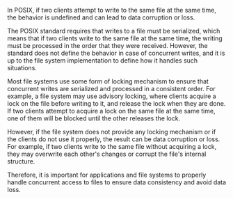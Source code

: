 In POSIX, if two clients attempt to write to the same file at the same time,
the behavior is undefined and can lead to data corruption or loss.

The POSIX standard requires that writes to a file must be serialized, which means that if two clients write to the same
file at the same time, the writing must be processed in the order that they were received. However, the standard does not
define the behavior in case of concurrent writes, and it is up to the file system implementation to define how it
handles such situations.

Most file systems use some form of locking mechanism to ensure that concurrent writes are serialized and processed in a
consistent order. For example, a file system may use advisory locking, where clients acquire a lock on the file before
writing to it, and release the lock when they are done. If two clients attempt to acquire a lock on the same file at the
same time, one of them will be blocked until the other releases the lock.

However, if the file system does not provide any locking mechanism or if the clients do not use it properly, the result
can be data corruption or loss. For example, if two clients write to the same file without acquiring a lock, they may
overwrite each other's changes or corrupt the file's internal structure.

Therefore, it is important for applications and file systems to properly handle concurrent access to files to ensure
data consistency and avoid data loss.

